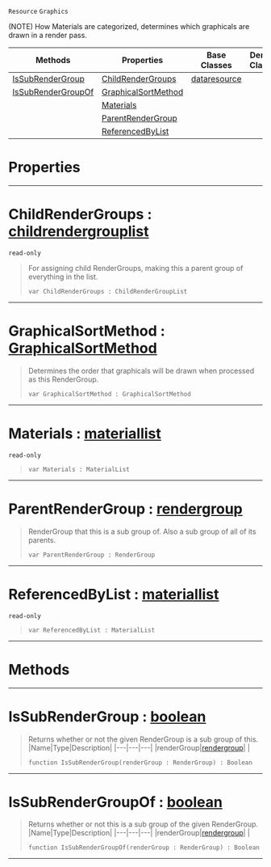  `Resource` `Graphics`



(NOTE) How Materials are categorized, determines which graphicals are drawn in a render pass.

|Methods|Properties|Base Classes|Derived Classes|
|---|---|---|---|
|[ IsSubRenderGroup](https://github.com/PlasmaEngine/PlasmaDocs/tree/master/docs/C%2B%2B/code_reference/class_reference/rendergroup.markdown#issubrendergroup-plasma-en)|[ ChildRenderGroups](https://github.com/PlasmaEngine/PlasmaDocs/tree/master/docs/C%2B%2B/code_reference/class_reference/rendergroup.markdown#childrendergroups-plasma-e)|[dataresource](https://github.com/PlasmaEngine/PlasmaDocs/tree/master/docs/C%2B%2B/code_reference/class_reference/dataresource.markdown)| |
|[ IsSubRenderGroupOf](https://github.com/PlasmaEngine/PlasmaDocs/tree/master/docs/C%2B%2B/code_reference/class_reference/rendergroup.markdown#issubrendergroupof-plasma)|[ GraphicalSortMethod](https://github.com/PlasmaEngine/PlasmaDocs/tree/master/docs/C%2B%2B/code_reference/class_reference/rendergroup.markdown#graphicalsortmethod-plasma)| | |
| |[ Materials](https://github.com/PlasmaEngine/PlasmaDocs/tree/master/docs/C%2B%2B/code_reference/class_reference/rendergroup.markdown#materials-plasma-engine-do)| | |
| |[ ParentRenderGroup](https://github.com/PlasmaEngine/PlasmaDocs/tree/master/docs/C%2B%2B/code_reference/class_reference/rendergroup.markdown#parentrendergroup-plasma-e)| | |
| |[ ReferencedByList](https://github.com/PlasmaEngine/PlasmaDocs/tree/master/docs/C%2B%2B/code_reference/class_reference/rendergroup.markdown#referencedbylist-plasma-en)| | |


 #  Properties


---  
 #  ChildRenderGroups : [childrendergrouplist](https://github.com/PlasmaEngine/PlasmaDocs/tree/master/docs/C%2B%2B/code_reference/class_reference/childrendergrouplist.markdown)

 `read-only`

> For assigning child RenderGroups, making this a parent group of everything in the list.
> ``` lang=cpp, name=Lightning
> var ChildRenderGroups : ChildRenderGroupList


---  
 #  GraphicalSortMethod : [GraphicalSortMethod](https://github.com/PlasmaEngine/PlasmaDocs/tree/master/docs/C%2B%2B/code_reference/enum_reference.markdown#graphicalsortmethod)

> Determines the order that graphicals will be drawn when processed as this RenderGroup.
> ``` lang=cpp, name=Lightning
> var GraphicalSortMethod : GraphicalSortMethod


---  
 #  Materials : [materiallist](https://github.com/PlasmaEngine/PlasmaDocs/tree/master/docs/C%2B%2B/code_reference/class_reference/materiallist.markdown)

 `read-only`

> 
> ``` lang=cpp, name=Lightning
> var Materials : MaterialList


---  
 #  ParentRenderGroup : [rendergroup](https://github.com/PlasmaEngine/PlasmaDocs/tree/master/docs/C%2B%2B/code_reference/class_reference/rendergroup.markdown)

> RenderGroup that this is a sub group of. Also a sub group of all of its parents.
> ``` lang=cpp, name=Lightning
> var ParentRenderGroup : RenderGroup


---  
 #  ReferencedByList : [materiallist](https://github.com/PlasmaEngine/PlasmaDocs/tree/master/docs/C%2B%2B/code_reference/class_reference/materiallist.markdown)

 `read-only`

> 
> ``` lang=cpp, name=Lightning
> var ReferencedByList : MaterialList


---  
 #  Methods


---  
 #  IsSubRenderGroup : [boolean](https://github.com/PlasmaEngine/PlasmaDocs/tree/master/docs/C%2B%2B/code_reference/lightning_base_types/boolean.markdown)

> Returns whether or not the given RenderGroup is a sub group of this.
> |Name|Type|Description|
> |---|---|---|
> |renderGroup|[rendergroup](https://github.com/PlasmaEngine/PlasmaDocs/tree/master/docs/C%2B%2B/code_reference/class_reference/rendergroup.markdown)| |
> ``` lang=cpp, name=Lightning
> function IsSubRenderGroup(renderGroup : RenderGroup) : Boolean
> ``` 


---  
 #  IsSubRenderGroupOf : [boolean](https://github.com/PlasmaEngine/PlasmaDocs/tree/master/docs/C%2B%2B/code_reference/lightning_base_types/boolean.markdown)

> Returns whether or not this is a sub group of the given RenderGroup.
> |Name|Type|Description|
> |---|---|---|
> |renderGroup|[rendergroup](https://github.com/PlasmaEngine/PlasmaDocs/tree/master/docs/C%2B%2B/code_reference/class_reference/rendergroup.markdown)| |
> ``` lang=cpp, name=Lightning
> function IsSubRenderGroupOf(renderGroup : RenderGroup) : Boolean
> ``` 


---  
 

 
